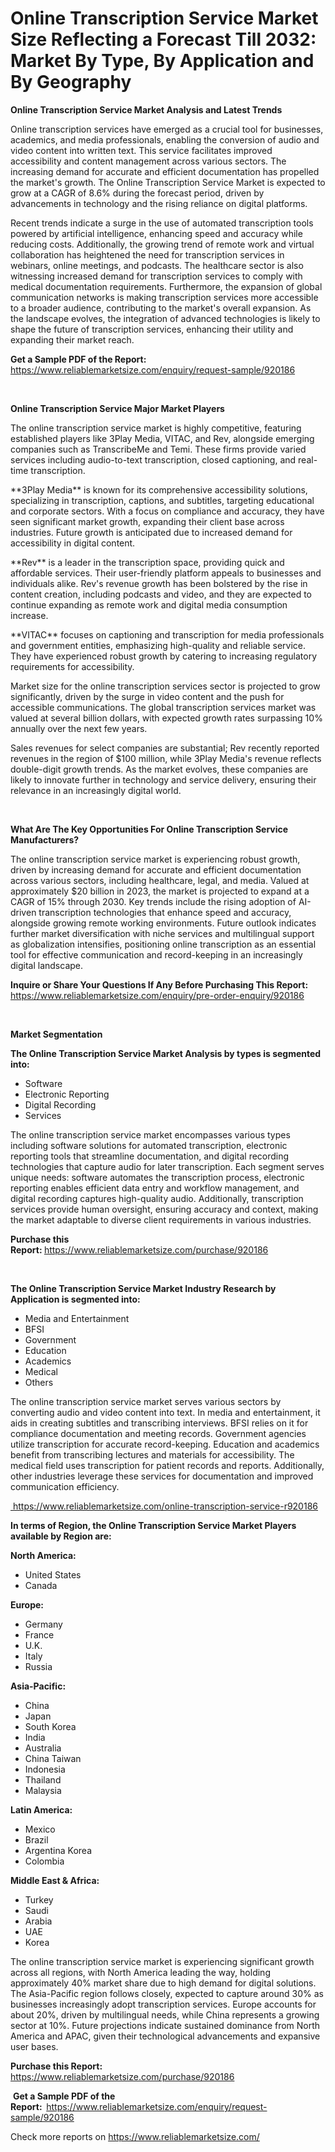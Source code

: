 <p><h1>Online Transcription Service Market Size Reflecting a Forecast Till 2032: Market By Type, By Application and By Geography</h1></p><p><strong>Online Transcription Service Market Analysis and Latest Trends</strong></p>
<p><p>Online transcription services have emerged as a crucial tool for businesses, academics, and media professionals, enabling the conversion of audio and video content into written text. This service facilitates improved accessibility and content management across various sectors. The increasing demand for accurate and efficient documentation has propelled the market's growth. The Online Transcription Service Market is expected to grow at a CAGR of 8.6% during the forecast period, driven by advancements in technology and the rising reliance on digital platforms.</p><p>Recent trends indicate a surge in the use of automated transcription tools powered by artificial intelligence, enhancing speed and accuracy while reducing costs. Additionally, the growing trend of remote work and virtual collaboration has heightened the need for transcription services in webinars, online meetings, and podcasts. The healthcare sector is also witnessing increased demand for transcription services to comply with medical documentation requirements. Furthermore, the expansion of global communication networks is making transcription services more accessible to a broader audience, contributing to the market's overall expansion. As the landscape evolves, the integration of advanced technologies is likely to shape the future of transcription services, enhancing their utility and expanding their market reach.</p></p>
<p><strong>Get a Sample PDF of the Report:&nbsp;</strong> <a href="https://www.reliablemarketsize.com/enquiry/request-sample/920186?utm_campaign=3172&utm_medium=2&utm_source=Github&utm_content=ia&utm_term=06032025&utm_id=online-transcription-service">https://www.reliablemarketsize.com/enquiry/request-sample/920186</a></p>
<p>&nbsp;</p>
<p><strong>Online Transcription Service Major Market Players</strong></p>
<p><p>The online transcription service market is highly competitive, featuring established players like 3Play Media, VITAC, and Rev, alongside emerging companies such as TranscribeMe and Temi. These firms provide varied services including audio-to-text transcription, closed captioning, and real-time transcription.</p><p>**3Play Media** is known for its comprehensive accessibility solutions, specializing in transcription, captions, and subtitles, targeting educational and corporate sectors. With a focus on compliance and accuracy, they have seen significant market growth, expanding their client base across industries. Future growth is anticipated due to increased demand for accessibility in digital content.</p><p>**Rev** is a leader in the transcription space, providing quick and affordable services. Their user-friendly platform appeals to businesses and individuals alike. Rev's revenue growth has been bolstered by the rise in content creation, including podcasts and video, and they are expected to continue expanding as remote work and digital media consumption increase.</p><p>**VITAC** focuses on captioning and transcription for media professionals and government entities, emphasizing high-quality and reliable service. They have experienced robust growth by catering to increasing regulatory requirements for accessibility.</p><p>Market size for the online transcription services sector is projected to grow significantly, driven by the surge in video content and the push for accessible communications. The global transcription services market was valued at several billion dollars, with expected growth rates surpassing 10% annually over the next few years.</p><p>Sales revenues for select companies are substantial; Rev recently reported revenues in the region of $100 million, while 3Play Media's revenue reflects double-digit growth trends. As the market evolves, these companies are likely to innovate further in technology and service delivery, ensuring their relevance in an increasingly digital world.</p></p>
<p>&nbsp;</p>
<p><strong>What Are The Key Opportunities For Online Transcription Service Manufacturers?</strong></p>
<p><p>The online transcription service market is experiencing robust growth, driven by increasing demand for accurate and efficient documentation across various sectors, including healthcare, legal, and media. Valued at approximately $20 billion in 2023, the market is projected to expand at a CAGR of 15% through 2030. Key trends include the rising adoption of AI-driven transcription technologies that enhance speed and accuracy, alongside growing remote working environments. Future outlook indicates further market diversification with niche services and multilingual support as globalization intensifies, positioning online transcription as an essential tool for effective communication and record-keeping in an increasingly digital landscape.</p></p>
<p><strong>Inquire or Share Your Questions If Any Before Purchasing This Report:</strong> <a href="https://www.reliablemarketsize.com/enquiry/pre-order-enquiry/920186?utm_campaign=3172&utm_medium=2&utm_source=Github&utm_content=ia&utm_term=06032025&utm_id=online-transcription-service">https://www.reliablemarketsize.com/enquiry/pre-order-enquiry/920186</a></p>
<p>&nbsp;</p>
<p><strong>Market Segmentation</strong></p>
<p><strong>The Online Transcription Service Market Analysis by types is segmented into:</strong></p>
<p><ul><li>Software</li><li>Electronic Reporting</li><li>Digital Recording</li><li>Services</li></ul></p>
<p><p>The online transcription service market encompasses various types including software solutions for automated transcription, electronic reporting tools that streamline documentation, and digital recording technologies that capture audio for later transcription. Each segment serves unique needs: software automates the transcription process, electronic reporting enables efficient data entry and workflow management, and digital recording captures high-quality audio. Additionally, transcription services provide human oversight, ensuring accuracy and context, making the market adaptable to diverse client requirements in various industries.</p></p>
<p><strong>Purchase this Report:&nbsp;</strong><a href="https://www.reliablemarketsize.com/purchase/920186?utm_campaign=3172&utm_medium=2&utm_source=Github&utm_content=ia&utm_term=06032025&utm_id=online-transcription-service">https://www.reliablemarketsize.com/purchase/920186</a></p>
<p>&nbsp;</p>
<p><strong>The Online Transcription Service Market Industry Research by Application is segmented into:</strong></p>
<p><ul><li>Media and Entertainment</li><li>BFSI</li><li>Government</li><li>Education</li><li>Academics</li><li>Medical</li><li>Others</li></ul></p>
<p><p>The online transcription service market serves various sectors by converting audio and video content into text. In media and entertainment, it aids in creating subtitles and transcribing interviews. BFSI relies on it for compliance documentation and meeting records. Government agencies utilize transcription for accurate record-keeping. Education and academics benefit from transcribing lectures and materials for accessibility. The medical field uses transcription for patient records and reports. Additionally, other industries leverage these services for documentation and improved communication efficiency.</p></p>
<p><a href="https://www.reliablemarketsize.com/online-transcription-service-r920186?utm_campaign=3172&utm_medium=2&utm_source=Github&utm_content=ia&utm_term=06032025&utm_id=online-transcription-service">&nbsp;https://www.reliablemarketsize.com/online-transcription-service-r920186</a></p>
<p><strong>In terms of Region, the Online Transcription Service Market Players available by Region are:</strong></p>
<p>
    <p> <strong> North America: </strong>
        <ul>
            <li>United States</li>
            <li>Canada</li>
        </ul>
        </p> 
    <p> <strong> Europe: </strong>
        <ul>
            <li>Germany</li>
            <li>France</li>
            <li>U.K.</li>
            <li>Italy</li>
            <li>Russia</li>
        </ul>
        </p> 
    <p> <strong> Asia-Pacific: </strong>
        <ul>
            <li>China</li>
            <li>Japan</li>
            <li>South Korea</li>
            <li>India</li>
            <li>Australia</li>
            <li>China Taiwan</li>
            <li>Indonesia</li>
            <li>Thailand</li>
            <li>Malaysia</li>
        </ul>
        </p> 
    <p> <strong> Latin America: </strong>
        <ul>
            <li>Mexico</li>
            <li>Brazil</li>
            <li>Argentina Korea</li>
            <li>Colombia</li>
        </ul>
        </p> 
    <p> <strong> Middle East & Africa: </strong>
        <ul>
            <li>Turkey</li>
            <li>Saudi</li>
            <li>Arabia</li>
            <li>UAE</li>
            <li>Korea</li>
        </ul>
    </p>
    </p>
<p><p>The online transcription service market is experiencing significant growth across all regions, with North America leading the way, holding approximately 40% market share due to high demand for digital solutions. The Asia-Pacific region follows closely, expected to capture around 30% as businesses increasingly adopt transcription services. Europe accounts for about 20%, driven by multilingual needs, while China represents a growing sector at 10%. Future projections indicate sustained dominance from North America and APAC, given their technological advancements and expansive user bases.</p></p>
<p><strong>Purchase this Report: </strong><a href="https://www.reliablemarketsize.com/purchase/920186?utm_campaign=3172&utm_medium=2&utm_source=Github&utm_content=ia&utm_term=06032025&utm_id=online-transcription-service">https://www.reliablemarketsize.com/purchase/920186</a></p>
<p>&nbsp;<strong>Get a Sample PDF of the Report:&nbsp;&nbsp;</strong><a href="https://www.reliablemarketsize.com/enquiry/request-sample/920186?utm_campaign=3172&utm_medium=2&utm_source=Github&utm_content=ia&utm_term=06032025&utm_id=online-transcription-service">https://www.reliablemarketsize.com/enquiry/request-sample/920186</a></p>
<p><strong></strong></p>
<p>Check more reports on <a href="https://www.reliablemarketsize.com/?utm_campaign=3172&utm_medium=2&utm_source=Github&utm_content=ia&utm_term=06032025&utm_id=online-transcription-service">https://www.reliablemarketsize.com/</a></p>
